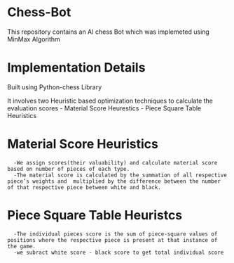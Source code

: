# Chess-Bot
This repository contains an AI chess Bot which was implemeted using MinMax Algorithm
# Implementation Details
 Built using Python-chess Library
 
 It involves two  Heuristic based optimization techniques to calculate the evaluation scores
      - Material Score Heurestics
      - Piece Square Table Heuristics 
      
# Material Score Heuristics
      -We assign scores(their valuability) and calculate material score based on number of pieces of each type.
      -The material score is calculated by the summation of all respective piece’s weights and  multiplied by the difference between the number of that respective piece between white and black.
# Piece Square Table Heuristcs
      -The individual pieces score is the sum of piece-square values of positions where the respective piece is present at that instance of the game.
      -we subract white score - black score to get total individual score
